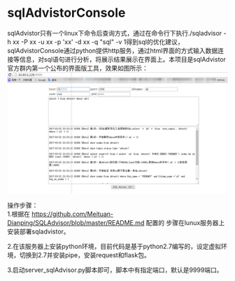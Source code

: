# sqlAdvistorConsole

sqlAdvistor只有一个linux下命令后查询方式，通过在命令行下执行./sqladvisor -h xx  -P xx  -u xx -p 'xx' -d xx -q "sql" -v 1得到sql的优化建议，sqlAdvistorConsole通过python提供http服务，通过html界面的方式输入数据连接等信息，对sql语句进行分析，将展示结果展示在界面上。本项目是sqlAdvistor官方群内第一个公布的界面版工具，效果如图所示：
![image](https://github.com/huangyiminghappy/sqlAdvistorConsole/blob/master/static/sqladvistor.png)

操作步骤：<br/>
1.根据在 https://github.com/Meituan-Dianping/SQLAdvisor/blob/master/README.md 配置的
步骤在lunux服务器上安装部署sqladvistor。<br/>

2.在该服务器上安装python环境，目前代码是基于python2.7编写的，设定虚拟环境，切换到2.7并安装pipe，安装request和flask包。<br/>

3.启动server_sqlAdvisor.py脚本即可，脚本中有指定端口，默认是9999端口。
<br/>

